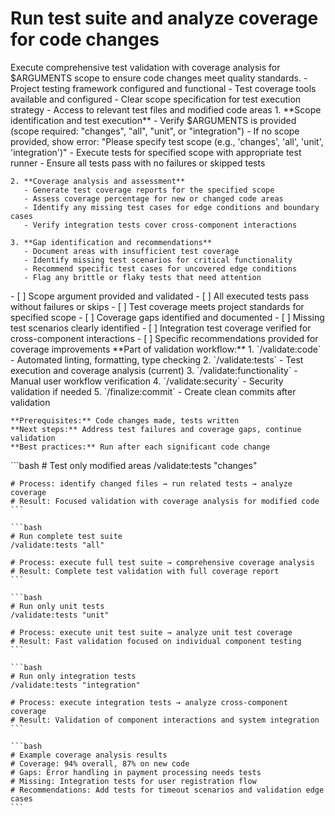 # Run test suite and analyze coverage for code changes

<instructions>
  <context>
    Execute comprehensive test validation with coverage analysis for $ARGUMENTS scope to ensure code changes meet quality standards.
  </context>

  <requirements>
    - Project testing framework configured and functional
    - Test coverage tools available and configured
    - Clear scope specification for test execution strategy
    - Access to relevant test files and modified code areas
  </requirements>

  <execution>
    1. **Scope identification and test execution**
       - Verify $ARGUMENTS is provided (scope required: "changes", "all", "unit", or "integration")
       - If no scope provided, show error: "Please specify test scope (e.g., 'changes', 'all', 'unit', 'integration')"
       - Execute tests for specified scope with appropriate test runner
       - Ensure all tests pass with no failures or skipped tests

    2. **Coverage analysis and assessment**
       - Generate test coverage reports for the specified scope
       - Assess coverage percentage for new or changed code areas
       - Identify any missing test cases for edge conditions and boundary cases
       - Verify integration tests cover cross-component interactions

    3. **Gap identification and recommendations**
       - Document areas with insufficient test coverage
       - Identify missing test scenarios for critical functionality
       - Recommend specific test cases for uncovered edge conditions
       - Flag any brittle or flaky tests that need attention
  </execution>

  <validation>
    - [ ] Scope argument provided and validated
    - [ ] All executed tests pass without failures or skips
    - [ ] Test coverage meets project standards for specified scope
    - [ ] Coverage gaps identified and documented
    - [ ] Missing test scenarios clearly identified
    - [ ] Integration test coverage verified for cross-component interactions
    - [ ] Specific recommendations provided for coverage improvements
  </validation>

  <workflow>
    **Part of validation workflow:**
    1. `/validate:code` - Automated linting, formatting, type checking
    2. `/validate:tests` - Test execution and coverage analysis (current)
    3. `/validate:functionality` - Manual user workflow verification
    4. `/validate:security` - Security validation if needed
    5. `/finalize:commit` - Create clean commits after validation

    **Prerequisites:** Code changes made, tests written
    **Next steps:** Address test failures and coverage gaps, continue validation
    **Best practices:** Run after each significant code change
  </workflow>

  <examples>
    ```bash
    # Test only modified areas
    /validate:tests "changes"

    # Process: identify changed files → run related tests → analyze coverage
    # Result: Focused validation with coverage analysis for modified code
    ```

    ```bash
    # Run complete test suite
    /validate:tests "all"

    # Process: execute full test suite → comprehensive coverage analysis
    # Result: Complete test validation with full coverage report
    ```

    ```bash
    # Run only unit tests
    /validate:tests "unit"

    # Process: execute unit test suite → analyze unit test coverage
    # Result: Fast validation focused on individual component testing
    ```

    ```bash
    # Run only integration tests
    /validate:tests "integration"

    # Process: execute integration tests → analyze cross-component coverage
    # Result: Validation of component interactions and system integration
    ```

    ```bash
    # Example coverage analysis results
    # Coverage: 94% overall, 87% on new code
    # Gaps: Error handling in payment processing needs tests
    # Missing: Integration tests for user registration flow
    # Recommendations: Add tests for timeout scenarios and validation edge cases
    ```

  </examples>
</instructions>
